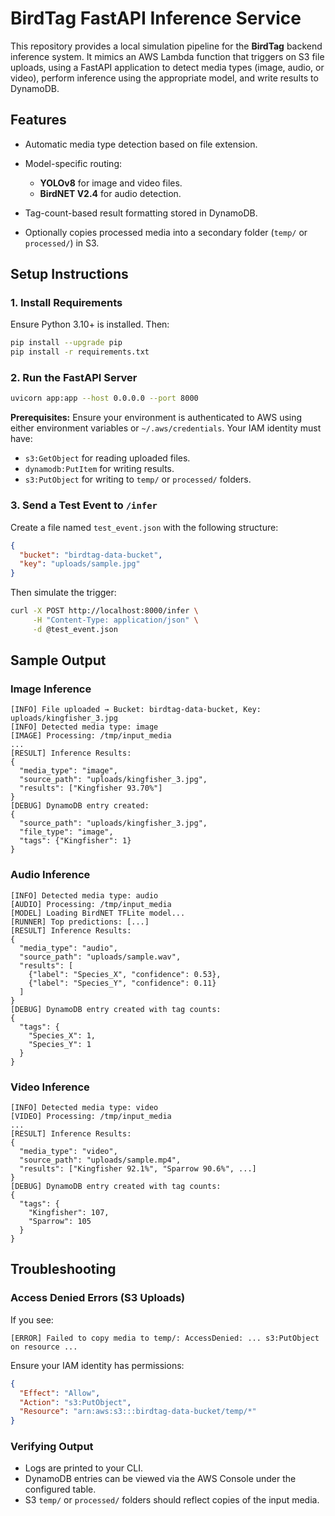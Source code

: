 # BirdTag FastAPI Inference Service

This repository provides a local simulation pipeline for the **BirdTag** backend inference system. It mimics an AWS Lambda function that triggers on S3 file uploads, using a FastAPI application to detect media types (image, audio, or video), perform inference using the appropriate model, and write results to DynamoDB.

## Features

* Automatic media type detection based on file extension.
* Model-specific routing:

  * **YOLOv8** for image and video files.
  * **BirdNET V2.4** for audio detection.
* Tag-count-based result formatting stored in DynamoDB.
* Optionally copies processed media into a secondary folder (`temp/` or `processed/`) in S3.

## Setup Instructions

### 1. Install Requirements

Ensure Python 3.10+ is installed. Then:

```bash
pip install --upgrade pip
pip install -r requirements.txt
```

### 2. Run the FastAPI Server

```bash
uvicorn app:app --host 0.0.0.0 --port 8000
```

**Prerequisites:**
Ensure your environment is authenticated to AWS using either environment variables or `~/.aws/credentials`. Your IAM identity must have:

* `s3:GetObject` for reading uploaded files.
* `dynamodb:PutItem` for writing results.
* `s3:PutObject` for writing to `temp/` or `processed/` folders.

### 3. Send a Test Event to `/infer`

Create a file named `test_event.json` with the following structure:

```json
{
  "bucket": "birdtag-data-bucket",
  "key": "uploads/sample.jpg"
}
```

Then simulate the trigger:

```bash
curl -X POST http://localhost:8000/infer \
     -H "Content-Type: application/json" \
     -d @test_event.json
```

## Sample Output

### Image Inference

```
[INFO] File uploaded → Bucket: birdtag-data-bucket, Key: uploads/kingfisher_3.jpg
[INFO] Detected media type: image
[IMAGE] Processing: /tmp/input_media
...
[RESULT] Inference Results:
{
  "media_type": "image",
  "source_path": "uploads/kingfisher_3.jpg",
  "results": ["Kingfisher 93.70%"]
}
[DEBUG] DynamoDB entry created:
{
  "source_path": "uploads/kingfisher_3.jpg",
  "file_type": "image",
  "tags": {"Kingfisher": 1}
}
```

### Audio Inference

```
[INFO] Detected media type: audio
[AUDIO] Processing: /tmp/input_media
[MODEL] Loading BirdNET TFLite model...
[RUNNER] Top predictions: [...]
[RESULT] Inference Results:
{
  "media_type": "audio",
  "source_path": "uploads/sample.wav",
  "results": [
    {"label": "Species_X", "confidence": 0.53},
    {"label": "Species_Y", "confidence": 0.11}
  ]
}
[DEBUG] DynamoDB entry created with tag counts:
{
  "tags": {
    "Species_X": 1,
    "Species_Y": 1
  }
}
```

### Video Inference

```
[INFO] Detected media type: video
[VIDEO] Processing: /tmp/input_media
...
[RESULT] Inference Results:
{
  "media_type": "video",
  "source_path": "uploads/sample.mp4",
  "results": ["Kingfisher 92.1%", "Sparrow 90.6%", ...]
}
[DEBUG] DynamoDB entry created with tag counts:
{
  "tags": {
    "Kingfisher": 107,
    "Sparrow": 105
  }
}
```

## Troubleshooting

### Access Denied Errors (S3 Uploads)

If you see:

```
[ERROR] Failed to copy media to temp/: AccessDenied: ... s3:PutObject on resource ...
```

Ensure your IAM identity has permissions:

```json
{
  "Effect": "Allow",
  "Action": "s3:PutObject",
  "Resource": "arn:aws:s3:::birdtag-data-bucket/temp/*"
}
```

### Verifying Output

* Logs are printed to your CLI.
* DynamoDB entries can be viewed via the AWS Console under the configured table.
* S3 `temp/` or `processed/` folders should reflect copies of the input media.


